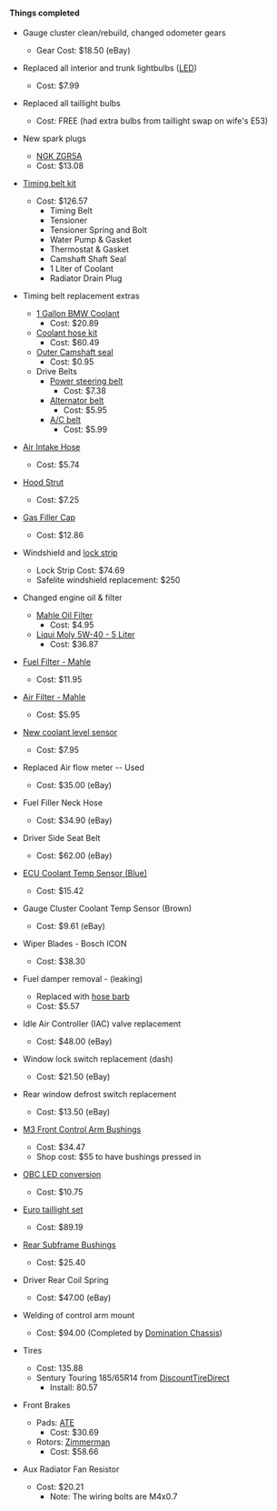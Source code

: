 #### Things completed

* Gauge cluster clean/rebuild, changed odometer gears
   * Gear Cost: $18.50 (eBay)
* Replaced all interior and trunk lightbulbs ([LED](https://www.amazon.com/gp/product/B01FLGODQY/ref=oh_aui_detailpage_o07_s00?ie=UTF8&psc=1)) 
  * Cost: $7.99
* Replaced all taillight bulbs
  * Cost: FREE (had extra bulbs from taillight swap on wife's E53)
* New spark plugs
  * [NGK ZGR5A](https://www.ecstuning.com/b-ngk-parts/spark-plugs-set-of-six-zgr5a/12121279599kt1/)
  * Cost: $13.08
* [Timing belt kit](https://www.ecstuning.com/b-assembled-by-ecs-parts/ultimate-timing-belt-kit-level-2/m20_11~2/)
  * Cost: $126.57
    * Timing Belt
    * Tensioner
    * Tensioner Spring and Bolt
    * Water Pump & Gasket
    * Thermostat & Gasket
    * Camshaft Shaft Seal
    * 1 Liter of Coolant
    * Radiator Drain Plug
* Timing belt replacement extras
  * [1 Gallon BMW Coolant](https://www.ecstuning.com/b-genuine-bmw-parts/bmw-coolant-antifreeze-1-gallon/82141467704/)
      * Cost: $20.89
  * [Coolant hose kit](https://www.ecstuning.com/b-assembled-by-ecs-parts/coolant-hose-kit/11531279895kt/)
      * Cost: $60.49
  * [Outer Camshaft seal](https://www.bavauto.com/bmw-camshaft-seal-099201)
      * Cost: $0.95
  * Drive Belts
      * [Power steering belt](https://www.ecstuning.com/b-continental-parts/power-steering-belt/32421706825~con/)
        * Cost: $7.38
      * [Alternator belt](https://www.ecstuning.com/b-continental-parts/drive-belt-alternator/11511706710~con/)
        * Cost: $5.95
      * [A/C belt](https://www.ecstuning.com/b-conti-tech-parts/air-conditioning-accessory-belt/64551722990~con/)
        * Cost: $5.99

* [Air Intake Hose](https://www.ecstuning.com/b-mtc-parts/rubber-boot/13711285479~mtc/)
  * Cost: $5.74
* [Hood Strut](https://www.ecstuning.com/b-uro-parts/hood-prop-strut-priced-each/51231906286~uro/)
  * Cost: $7.25
* [Gas Filler Cap](https://www.ecstuning.com/b-febi-parts/fuel-tank-filler-cap/16116750564~feb/)
  * Cost: $12.86
* Windshield and [lock strip](https://www.ecstuning.com/b-genuine-bmw-parts/windshield-molding-chrome/51311884402/)
  * Lock Strip Cost: 	$74.69
  * Safelite windshield replacement: $250
* Changed engine oil & filter
  * [Mahle Oil Filter](https://www.bavauto.com/bmw-oil-filter-oc49)
    * Cost: $4.95
  * [Liqui Moly 5W-40 - 5 Liter](https://www.amazon.com/gp/product/B005H2SHS8/ref=oh_aui_detailpage_o08_s00?ie=UTF8&psc=1)
    * Cost: $36.87
* [Fuel Filter - Mahle](https://www.bavauto.com/bmw-fuel-filter-kl9)
  * Cost: $11.95
* [Air Filter - Mahle](https://www.bavauto.com/bmw-air-filter-lx105)
  * Cost: $5.95
* [New coolant level sensor](https://www.bavauto.com/bmw-coolant-level-sender-61311375715u)
  * Cost: $7.95
* Replaced Air flow meter -- Used
  * Cost: $35.00 (eBay)
* Fuel Filler Neck Hose
  * Cost: $34.90 (eBay)
* Driver Side Seat Belt
  * Cost: $62.00 (eBay)
* [ECU Coolant Temp Sensor (Blue)](https://www.amazon.com/gp/product/B001CO2VU0/ref=oh_aui_detailpage_o01_s00?ie=UTF8&psc=1)
  * Cost: $15.42
* Gauge Cluster Coolant Temp Sensor (Brown)
  * Cost: $9.61 (eBay)
* Wiper Blades - Bosch ICON
  * Cost: $38.30
* Fuel damper removal - (leaking)
  * Replaced with [hose barb](https://www.amazon.com/gp/product/B013VTGBX6/ref=oh_aui_detailpage_o00_s00?ie=UTF8&psc=1)
  * Cost: $5.57
* Idle Air Controller (IAC) valve replacement
  * Cost: $48.00 (eBay)
* Window lock switch replacement (dash)
  * Cost: $21.50 (eBay)
* Rear window defrost switch replacement
  * Cost: $13.50 (eBay)
* [M3 Front Control Arm Bushings](https://www.ecstuning.com/b-lemforder-parts/m3-front-control-arm-bushing-set/31129069035~lem/)
  * Cost: $34.47
  * Shop cost: $55 to have bushings pressed in
* [OBC LED conversion](https://www.ebay.com/itm/BMW-LED-BULB-OBC-LIGHT-BAR-CONVERSION-KIT-E30-M3-325i-E28-E24-On-Board-Computer/253645904799?ssPageName=STRK%3AMEBIDX%3AIT&_trksid=p2057872.m2749.l2649)
  * Cost: $10.75
* [Euro taillight set](https://www.ebay.com/itm/Euro-Red-Clear-Rear-Tail-Light-w-Bulbs-Pair-For-1983-1987-BMW-E30-3-Series/123024666711?ssPageName=STRK%3AMEBIDX%3AIT&_trksid=p2057872.m2749.l2649)
  * Cost: $89.19
* [Rear Subframe Bushings](https://www.ecstuning.com/b-febi-parts/subframe-mount-bushing-priced-each/33311129144~feb/)
  * Cost: $25.40
* Driver Rear Coil Spring
  * Cost: $47.00 (eBay)
* Welding of control arm mount
  * Cost: $94.00 (Completed by [Domination Chassis](http://www.dominationchassis.com))
* Tires
  * Cost: 135.88
  * Sentury Touring 185/65R14 from [DiscountTireDirect](https://www.discounttiredirect.com/buy-tires/sentury-touring/p/35398)
    * Install: 80.57
* Front Brakes
  * Pads: [ATE](https://www.fcpeuro.com/products/bmw-brake-pad-set-d385a-1)
    * Cost: $30.69
  * Rotors: [Zimmerman](https://www.fcpeuro.com/products/bmw-brake-disc-zimmermann-34111160915)
    * Cost: $58.66
* Aux Radiator Fan Resistor
  * Cost: $20.21
    * Note: The wiring bolts are M4x0.7
